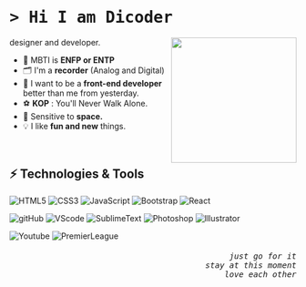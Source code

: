 <!-- 1. Intro  -->
<h1 align="left">
  <samp>&gt; Hi
    <b>I am Dicoder</b>
  </samp>
</h1>


<!-- 2. Memoticon -->
<img src="https://user-images.githubusercontent.com/77371139/173547596-8d609ab9-be91-4b60-9fe6-0800d878af36.png" align="right" height="220" />


<!-- 3. Title -->
designer and developer.


<!-- 4. Sub -->
- 🤡 MBTI is <strong>ENFP or ENTP</strong>
- 🗂 I'm a <strong>recorder</strong> (Analog and Digital)
- 🌱 I want to be a <strong>front-end developer</strong> better than me from yesterday.
- ⚽️ <strong>KOP</strong> : You'll Never Walk Alone.
- 🌳 Sensitive to <strong>space.</strong>
- 💡 I like <strong>fun and new</strong> things.
<br/>


<!-- 5. Tool -->
## ⚡ Technologies & Tools

![HTML5](https://img.shields.io/badge/-HTML5-E34F26?style=flat-square&logo=html5&logoColor=white)
![CSS3](https://img.shields.io/badge/-CSS3-1572B6?style=flat-square&logo=css3&logoColor=white)
![JavaScript](https://img.shields.io/badge/-JavaScript-F7DF1E?style=flat-square&logo=javascript&logoColor=white)
![Bootstrap](https://img.shields.io/badge/-Bootstrap-7952B3?style=flat-square&logo=Bootstrap&logoColor=white)
![React](https://img.shields.io/badge/-React-61DAFB?style=flat-square&logo=React&logoColor=white)

![gitHub](https://img.shields.io/badge/-gitHub-181717?style=flat-square&logo=gitHub&logoColor=white)
![VScode](https://img.shields.io/badge/-VScode-5C2D91?style=flat-square&logo=visual%20studio%20code&logoColor=white)
![SublimeText](https://img.shields.io/badge/-SublimeText-FF9800?style=flat-square&logo=SublimeText&logoColor=white)
![Photoshop](https://img.shields.io/badge/-Photoshop-31A8FF?style=flat-square&logo=Adobe%20Photoshop&logoColor=white)
![Illustrator](https://img.shields.io/badge/-Illustrator-FF9A00?style=flat-square&logo=Adobe%20Illustrator&logoColor=white)


![Youtube](https://img.shields.io/badge/-Youtube-FF0000?style=flat-square&logo=Youtube&logoColor=white)
![PremierLeague](https://img.shields.io/badge/-PremierLeague-360D3A?style=flat-square&logo=PremierLeague&logoColor=white)



<!-- 6. Outro  -->
<h6 align="right">
  <samp>just go for it</samp><br/>
  <samp>stay at this moment</samp><br/>
  <samp>love each other</samp>
</h6>
